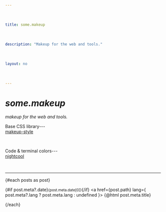 ```yaml
---
title: some.makeup
description: "Makeup for the web and tools."
layout: no
---
```


<div
	class="wrapper"
	data-sveltekit-prefetch
>

# *Some.<span class="visually-hidden">makeup</span>*

*Makeup for the web and tools.*

Base CSS library---[makeup-style](/style)

Code & terminal colors---[nightcool](/nightcool)

<Hr --hr-width="100%" />

{#each posts as post}
	<p>
		{#if post.meta?.date}<small><time>{post.meta.date[0]}</time></small>{/if}
		<a href={post.path} lang={
			post.meta?.lang
				? post.meta.lang
				: undefined
		}>
			<span>{@html post.meta.title}</span>
		</a>
	</p>
{/each}

</div>

<style>
	.wrapper {
		padding-inline-start: var(--view-inline);
		padding-inline-end: var(--view-inline);

		/* Adjust font-size */
		font-size: clamp(
			var(--font-size) + .125rem,
			var(--font-size) + min(.75vw,1.5vh),
			1.75rem
		);
	}

	h1, h1 + p em {
		text-transform: lowercase;
	}

	a {
		display: block;
		min-height: var(--TOUCH-TARGET-SIZE, 48px);
		min-width: var(--TOUCH-TARGET-SIZE, 48px);
	}
</style>

<script>
	import Hr from "$libs/Hr.svelte"
	export let data;
	const posts = data?.posts;
</script>

